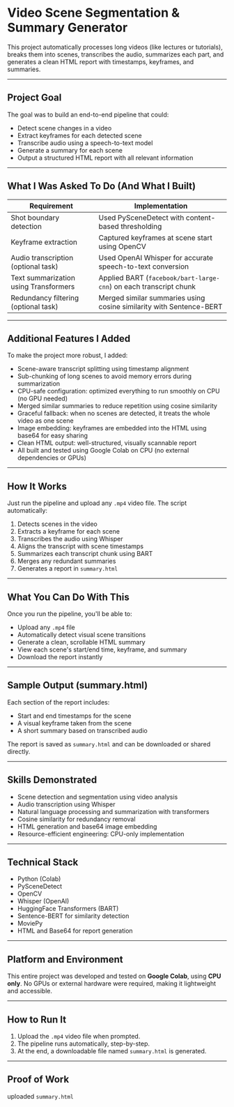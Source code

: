 # Video Scene Segmentation & Summary Generator

This project automatically processes long videos (like lectures or tutorials), breaks them into scenes, transcribes the audio, summarizes each part, and generates a clean HTML report with timestamps, keyframes, and summaries.

---

## Project Goal

The goal was to build an end-to-end pipeline that could:

- Detect scene changes in a video
- Extract keyframes for each detected scene
- Transcribe audio using a speech-to-text model
- Generate a summary for each scene
- Output a structured HTML report with all relevant information

---

## What I Was Asked To Do (And What I Built)

| **Requirement**                        | **Implementation**                                               |
|----------------------------------------|------------------------------------------------------------------|
| Shot boundary detection                | Used PySceneDetect with content-based thresholding               |
| Keyframe extraction                    | Captured keyframes at scene start using OpenCV                   |
| Audio transcription (optional task)    | Used OpenAI Whisper for accurate speech-to-text conversion       |
| Text summarization using Transformers  | Applied BART (`facebook/bart-large-cnn`) on each transcript chunk|
| Redundancy filtering (optional task)   | Merged similar summaries using cosine similarity with Sentence-BERT |


---

## Additional Features I Added

To make the project more robust, I added:

- Scene-aware transcript splitting using timestamp alignment
- Sub-chunking of long scenes to avoid memory errors during summarization
- CPU-safe configuration: optimized everything to run smoothly on CPU (no GPU needed)
- Merged similar summaries to reduce repetition using cosine similarity
- Graceful fallback: when no scenes are detected, it treats the whole video as one scene
- Image embedding: keyframes are embedded into the HTML using base64 for easy sharing
- Clean HTML output: well-structured, visually scannable report
- All built and tested using Google Colab on CPU (no external dependencies or GPUs)

---

## How It Works

Just run the pipeline and upload any `.mp4` video file. The script automatically:

1. Detects scenes in the video
2. Extracts a keyframe for each scene
3. Transcribes the audio using Whisper
4. Aligns the transcript with scene timestamps
5. Summarizes each transcript chunk using BART
6. Merges any redundant summaries
7. Generates a report in `summary.html`

---

## What You Can Do With This

Once you run the pipeline, you'll be able to:

- Upload any `.mp4` file
- Automatically detect visual scene transitions
- Generate a clean, scrollable HTML summary
- View each scene's start/end time, keyframe, and summary
- Download the report instantly

---

## Sample Output (summary.html)

Each section of the report includes:

- Start and end timestamps for the scene
- A visual keyframe taken from the scene
- A short summary based on transcribed audio

The report is saved as `summary.html` and can be downloaded or shared directly.

---

## Skills Demonstrated

- Scene detection and segmentation using video analysis
- Audio transcription using Whisper
- Natural language processing and summarization with transformers
- Cosine similarity for redundancy removal
- HTML generation and base64 image embedding
- Resource-efficient engineering: CPU-only implementation

---

## Technical Stack

- Python (Colab)
- PySceneDetect
- OpenCV
- Whisper (OpenAI)
- HuggingFace Transformers (BART)
- Sentence-BERT for similarity detection
- MoviePy
- HTML and Base64 for report generation

---

## Platform and Environment

This entire project was developed and tested on **Google Colab**, using **CPU only**. No GPUs or external hardware were required, making it lightweight and accessible.

---

## How to Run It

1. Upload the `.mp4` video file when prompted.
2. The pipeline runs automatically, step-by-step.
3. At the end, a downloadable file named `summary.html` is generated.

---

## Proof of Work

uploaded `summary.html`



